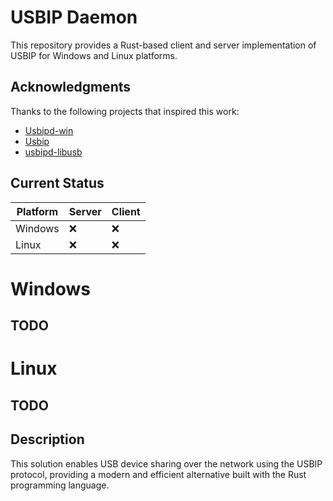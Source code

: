 # USBIP Daemon

This repository provides a Rust-based client and server implementation of USBIP for Windows and Linux platforms.

## Acknowledgments

Thanks to the following projects that inspired this work:
- [Usbipd-win](https://github.com/dorssel/usbipd-win)
- [Usbip](https://github.com/jiegec/usbip)
- [usbipd-libusb](https://github.com/raydudu/usbipd-libusb)

## Current Status

| Platform | Server | Client |
|----------|--------|--------|
| Windows  | ❌     | ❌     |
| Linux    | ❌     | ❌     |


# Windows

## TODO


# Linux

## TODO

## Description

This solution enables USB device sharing over the network using the USBIP protocol, providing a modern and efficient alternative built with the Rust programming language.